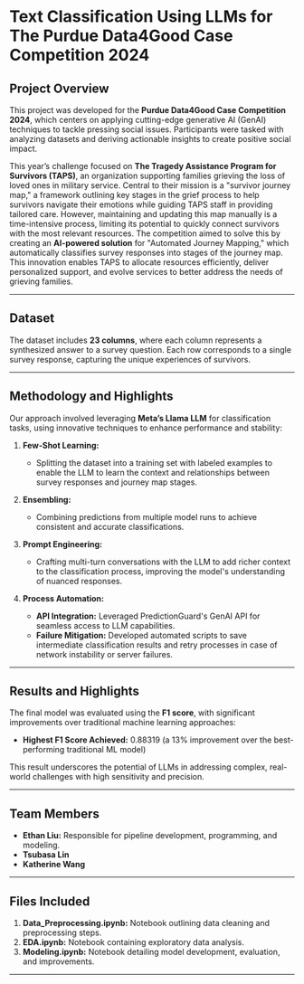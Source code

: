 # Text Classification Using LLMs for The Purdue Data4Good Case Competition 2024

## Project Overview
This project was developed for the **Purdue Data4Good Case Competition 2024**, which centers on applying cutting-edge generative AI (GenAI) techniques to tackle pressing social issues. Participants were tasked with analyzing datasets and deriving actionable insights to create positive social impact.

This year’s challenge focused on **The Tragedy Assistance Program for Survivors (TAPS)**, an organization supporting families grieving the loss of loved ones in military service. Central to their mission is a "survivor journey map," a framework outlining key stages in the grief process to help survivors navigate their emotions while guiding TAPS staff in providing tailored care. However, maintaining and updating this map manually is a time-intensive process, limiting its potential to quickly connect survivors with the most relevant resources. The competition aimed to solve this by creating an **AI-powered solution** for "Automated Journey Mapping," which automatically classifies survey responses into stages of the journey map. This innovation enables TAPS to allocate resources efficiently, deliver personalized support, and evolve services to better address the needs of grieving families.

---

## Dataset
The dataset includes **23 columns**, where each column represents a synthesized answer to a survey question. Each row corresponds to a single survey response, capturing the unique experiences of survivors.

---

## Methodology and Highlights
Our approach involved leveraging **Meta’s Llama LLM** for classification tasks, using innovative techniques to enhance performance and stability:

1. **Few-Shot Learning:**
   - Splitting the dataset into a training set with labeled examples to enable the LLM to learn the context and relationships between survey responses and journey map stages.

2. **Ensembling:**
   - Combining predictions from multiple model runs to achieve consistent and accurate classifications.

3. **Prompt Engineering:**
   - Crafting multi-turn conversations with the LLM to add richer context to the classification process, improving the model's understanding of nuanced responses.

4. **Process Automation:**
   - **API Integration:** Leveraged PredictionGuard's GenAI API for seamless access to LLM capabilities.
   - **Failure Mitigation:** Developed automated scripts to save intermediate classification results and retry processes in case of network instability or server failures.

---

## Results and Highlights
The final model was evaluated using the **F1 score**, with significant improvements over traditional machine learning approaches:

- **Highest F1 Score Achieved:** 0.88319 (a 13% improvement over the best-performing traditional ML model)

This result underscores the potential of LLMs in addressing complex, real-world challenges with high sensitivity and precision.

---

## Team Members
- **Ethan Liu:** Responsible for pipeline development, programming, and modeling.
- **Tsubasa Lin**
- **Katherine Wang**

---

## Files Included
1. **Data_Preprocessing.ipynb:** Notebook outlining data cleaning and preprocessing steps.
2. **EDA.ipynb:** Notebook containing exploratory data analysis.
3. **Modeling.ipynb:** Notebook detailing model development, evaluation, and improvements.

---
